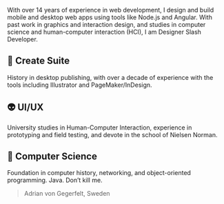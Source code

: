 With over 14 years of experience in web development, I design and build mobile and desktop web apps using tools like Node.js and Angular. With past work in graphics and interaction design, and studies in computer science and human-computer interaction (HCI), I am Designer Slash Developer.

## 🎨 Create Suite

History in desktop publishing, with over a decade of experience with the tools including Illustrator and PageMaker/InDesign.

## 👽 UI/UX

University studies in Human-Computer Interaction, experience in prototyping and field testing, and devote in the school of Nielsen Norman.

## 💾 Computer Science

Foundation in computer history, networking, and object-oriented programming. Java. Don’t kill me.

> Adrian von Gegerfelt, Sweden
